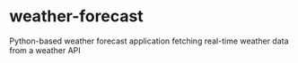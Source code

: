 # weather-forecast
Python-based weather forecast application fetching real-time weather data from a weather API
